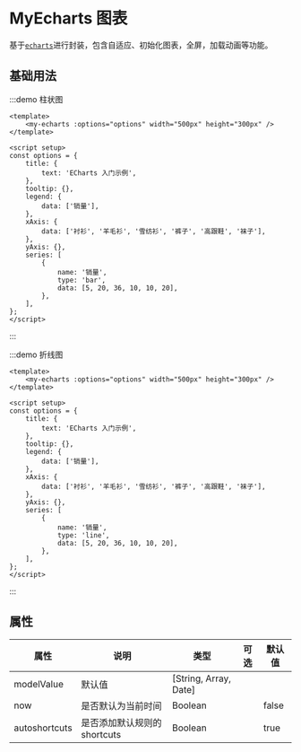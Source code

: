 # MyEcharts 图表

基于[`echarts`](https://echarts.apache.org/zh/index.html)进行封装，包含自适应、初始化图表，全屏，加载动画等功能。

## 基础用法

:::demo 柱状图

```vue
<template>
    <my-echarts :options="options" width="500px" height="300px" />
</template>

<script setup>
const options = {
    title: {
        text: 'ECharts 入门示例',
    },
    tooltip: {},
    legend: {
        data: ['销量'],
    },
    xAxis: {
        data: ['衬衫', '羊毛衫', '雪纺衫', '裤子', '高跟鞋', '袜子'],
    },
    yAxis: {},
    series: [
        {
            name: '销量',
            type: 'bar',
            data: [5, 20, 36, 10, 10, 20],
        },
    ],
};
</script>
```

:::

:::demo 折线图

```vue
<template>
    <my-echarts :options="options" width="500px" height="300px" />
</template>

<script setup>
const options = {
    title: {
        text: 'ECharts 入门示例',
    },
    tooltip: {},
    legend: {
        data: ['销量'],
    },
    xAxis: {
        data: ['衬衫', '羊毛衫', '雪纺衫', '裤子', '高跟鞋', '袜子'],
    },
    yAxis: {},
    series: [
        {
            name: '销量',
            type: 'line',
            data: [5, 20, 36, 10, 10, 20],
        },
    ],
};
</script>
```

:::

## 属性

| 属性          | 说明                         | 类型                  | 可选 | 默认值 |
| ------------- | ---------------------------- | --------------------- | ---- | ------ |
| modelValue    | 默认值                       | [String, Array, Date] |      |        |
| now           | 是否默认为当前时间           | Boolean               |      | false  |
| autoshortcuts | 是否添加默认规则的 shortcuts | Boolean               |      | true   |
